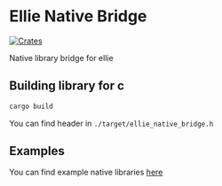 # Ellie Native Bridge
[![Crates](https://img.shields.io/badge/crates.io-ellie_native_bridge-green.svg)](https://crates.io/crates/ellie_native_bridge)

Native library bridge for ellie

## Building library for c

```sh
cargo build
```

You can find header in `./target/ellie_native_bridge.h`

## Examples
You can find example native libraries [here](https://github.com/behemehal/EllieNativeLibExample)
